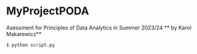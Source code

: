 # MyProjectPODA
Asessment for Principles of Data Analytics in Summer 2023/24
** by Karol Makarewicz**


```bash
$ python script.py
``` 